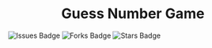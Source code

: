<h1 align="center">Guess Number Game</h1>

![Issues Badge](https://img.shields.io/github/issues/burakozpoyraz/Guess-Number)
![Forks Badge](https://img.shields.io/github/forks/burakozpoyraz/Guess-Number)
![Stars Badge](https://img.shields.io/github/stars/burakozpoyraz/Guess-Number)
